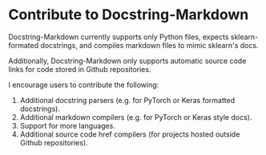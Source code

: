 # Contribute to Docstring-Markdown

Docstring-Markdown currently supports only Python files, expects sklearn-formated docstrings, and compiles markdown files to mimic sklearn's docs.

Additionally, Docstring-Markdown only supports automatic source code links for code stored in Github repositories.

I encourage users to contribute the following:

1. Additional docstring parsers (e.g. for PyTorch or Keras formatted docstrings).
2. Additional markdown compilers (e.g. for PyTorch or Keras style docs).
3. Support for more languages.
4. Additional source code href compilers (for projects hosted outside Github repositories).